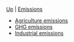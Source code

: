 <!-- Emissions wrappings  sidebar.md -->
[Up](/climateeconomics/sos_wrapping/) | [Emissions](/climateeconomics/sos_wrapping/sos_wrapping_emissions/)

* [Agriculture emissions](agriculture_emissions/documentation/agriculture_emissions_discipline)
* [GHG emissions](ghgemissions/documentation/ghgemissions_discipline)
* [Industrial emissions](indus_emissions/documentation/indusemissions_discipline)
